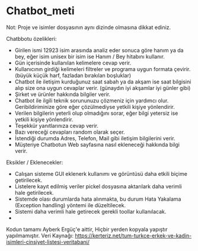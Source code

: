 # Chatbot_meti
Not: Proje ve isimler dosyasının aynı dizinde olmasına dikkat ediniz.

Chatbbotu özelikleri:
- Girilen ismi 12923 isim arasında analiz eder sonuca göre hanım ya da bey, eğer isim unisex bir isim ise Hanım / Bey hitabını kullanır.
- Gün içerisinde kullanılan kelimelere cevap verir.
- Kullanıcının girdiği kelimeleri filtreler ve programa uygun formata çevirir. (büyük küçük harf, fazladan bırakılan boşluklar)
- Chatbot ile iletişim kurduğunuz saat sabah ya da akşam ise saat bilgisini alıp size ona uygun cevaplar verir.  (günaydın iyi akşamlar iyi günler gibi)
- Şirket ve ürünler hakkında bilgiler verir.
- Chatbot ile ilgili teknik sorununuzu çözmeniz için yardımcı olur. Geribildiriminize göre eğer çözülmediyse yetkili kişiye yönlendirir.
- Verilen bilgilerin yeterli olup olmadığını sorar, eğer bilgi yetersiz ise yetkili kişiye yönlendirir.
- Teşekkür yanıtlarınıza cevap verir.
- Bazı vereceği cevapları random olarak seçer.
- İstendiği durumda Adres, Telefon, Mail gibi iletişim bilgilerini verir.
- Müşteriye Chatbotun Web sayfasına nasıl ekleneceği hakkında bilgi verir.

Eksikler / Eklenecekler:
- Calışan sisteme GUI eklenerk kullanımı ve görüntüsü daha etkili biçime getirilecek.
- Listelere kayıt edilmiş veriler pickel dosyasına aktarılark daha verimli hale getirilecek.
- Sistemde olası durumlarda hata alınmakta, bu durum Hata Yakalama (Exception handling) yöntemi ile düzeltilecek.
- Sistemi daha verimli hale getirecek gerekli toollar kullanılacak.
- 



Kodun tamamı Ayberk Ergüç'e aittir, Hiçbir yerden kopyala yapıştır yapılmamıştır.
Veri Kaynağı: https://kerteriz.net/tum-turkce-erkek-ve-kadin-isimleri-cinsiyet-listesi-veritabani/
